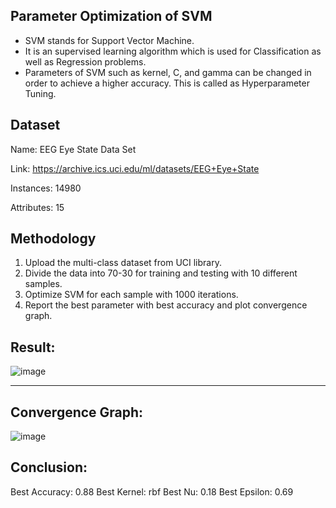 ## Parameter Optimization of SVM
* SVM stands for Support Vector Machine.
* It is an supervised learning algorithm which is used for Classification as well as Regression problems. 
* Parameters of SVM such as kernel, C, and gamma can be changed in order to achieve a higher accuracy. This is called as Hyperparameter Tuning.

## Dataset
Name: EEG Eye State Data Set

Link: https://archive.ics.uci.edu/ml/datasets/EEG+Eye+State

Instances: 14980

Attributes: 15

## Methodology
1) Upload the multi-class dataset from UCI library. 
2) Divide the data into 70-30 for training and testing with 10 different samples.
3) Optimize SVM for each sample with 1000 iterations.
4) Report the best parameter with best accuracy and plot convergence graph.

## Result:
![image](https://user-images.githubusercontent.com/74912353/233191838-77d0f613-2464-4514-a366-1e66d5a92f9b.png)

---
## Convergence Graph:
![image](https://user-images.githubusercontent.com/74912353/233192106-48dc15ae-bb68-4afb-9272-0bb3b77b020b.png)

## Conclusion:
Best Accuracy: 0.88
Best Kernel: rbf
Best Nu: 0.18
Best Epsilon: 0.69

